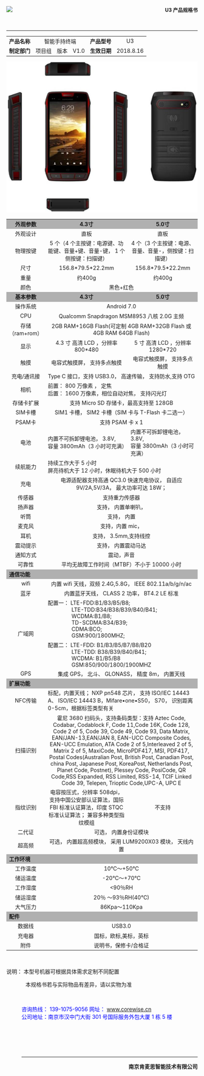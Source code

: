 <p align="right">
<img src="../img/肯麦思logo1.jpg" width="20%" align="left">
<font size="2"><b>U3 产品规格书</b></font>
</p>

<br>

- - - - 


<table>
    <tr>
        <td align="center"><b>产品名称</b></td>
        <td colspan = 3 align="center">智能手持终端</td>
        <td align="center"><b>产品型号</b></td>
        <td align="center">U3</td>
    </tr>
    <tr>
        <td align="center"><b>制定部门</b></td>
        <td align="center">项目组</td>
        <td align="center">版本</td>
        <td align="center">V1.0</td>
        <td align="center"><b>生效日期</b></td>
        <td align="center">2018.8.16</td>
    </tr>
</table>

![速登宝_肯麦思](img/速登宝.jpg)

<table>
    <tr bgcolor="#b0b0b0">
        <td align="center"><b>外观参数</b></td>
        <td align="center" ><b>4.3寸</b></td>
        <td align="center"><b>5.0寸</b></td>
    </tr>
    <tr>
        <td align="center">外观设计</td>
        <td align="center">直板</td>
        <td align="center">直板</td>
    </tr>
    <tr>
        <td align="center">物理按键</td>
        <td align="center">5 个（4 个主按键：电源键、功能键、音量+键、音量-键， 1 个侧按键：扫描键）</td>
        <td align="center">4 个（3 个主按键：电源、音量、音量-，侧按键：扫描键）</td>
    </tr>
    <tr>
        <td align="center">尺寸</td>
        <td align="center">156.8*79.5*22.2mm</td>
        <td align="center">156.8*79.5*22.2mm</td>
    </tr>
    <tr>
        <td align="center">重量</td>
        <td align="center">约400g</td>
        <td align="center">约400g</td>
    </tr>
    <tr>
        <td align="center">颜色</td>
        <td colspan = 2 align="center">黑色+红色</td>
    </tr>
    <tr bgcolor="#b0b0b0">
        <td align="center"><b>基本参数</b></td>
        <td align="center"><b>4.3寸</b></td>
        <td align="center"><b>5.0寸</b></td>
    </tr>
    <tr>
        <td align="center">操作系统</td>
        <td colspan = 2 align="center">Android 7.0</td>
    </tr>
    <tr>
        <td align="center">CPU</td>
        <td colspan = 2 align="center">Qualcomm Snapdragon MSM8953 八核 2.0G 主频</td>
    </tr>
    <tr>
        <td align="center">存储<br>（ram+rom）</td>
        <td colspan = 2 align="center">2GB RAM+16GB Flash(可定制 4GB RAM+32GB Flash 或 4GB RAM 64GB Flash)</td>
    </tr>
    <tr>
        <td align="center">显示</td>
        <td align="center">4.3 寸 高清 LCD ，分辨率 800*480</td>
        <td align="center">5 寸 高清 LCD ，分辨率 1280*720</td>
    </tr>
    <tr>
        <td align="center">触摸</td>
        <td align="center">电容式触摸屏， 支持多点触摸</td>
        <td align="center">电容式触摸屏， 支持多点触摸</td>
    </tr>
    <tr>
        <td align="center">充电/通讯接
    </td>
        <td colspan = 2 align="center">Type C 接口，支持 USB3.0， 高速传输， 支持防水,支持 OTG</td>
    </tr>
    <tr>
        <td align="center">相机</td>
        <td colspan = 2 align="left">前置： 800 万像素 ， 定焦<br>后置： 1600 万像素，相位自动对焦， 支持闪光灯</td>
    </tr>
    <tr>
        <td align="center">存储卡扩展</td>
        <td colspan = 2 align="center">支持 Micro SD 存储卡，最高支持至 128GB</td>
    </tr>
    <tr>
        <td align="center">SIM卡槽</td>
        <td colspan = 2 align="center">SIM1 卡槽， SIM2 卡槽（SIM 卡与 T-Flash 卡二选一）</td>
    </tr>
    <tr>
        <td align="center">PSAM卡</td>
        <td colspan = 2 align="center">支持 PSAM 卡 x 1</td>
    </tr>
    <tr>
        <td align="center">电池</td>
        <td align="left">内置不可拆卸锂电池， 3.8V,<br>容量 3800mAh（3 小时可充满）</td>
        <td align="left">内置不可拆卸锂电池， 3.8V,<br>容量 3800mAh（3 小时可充满）</td>
    </tr>
    <tr>
        <td align="center">续航能力</td>
        <td colspan = 2 align="left">持续工作大于 5 小时<br>屏亮待机大于 12 小时，休眠待机大于 500 小时</td>
    </tr>
    <tr>
        <td align="center">充电</td>
        <td colspan = 2 align="center">电源适配器支持高通 QC3.0 快速充电协议， 自适应 9V/2A,5V/3A， 最大功率可达 18W；</td>
    </tr>
    <tr>
        <td align="center">传感器</td>
        <td colspan = 2 align="center">支持重力传感器</td>
    </tr>
    <tr>
        <td align="center">扬声器</td>
        <td colspan = 2 align="center">支持， 内置单喇叭，</td>
    </tr>
    <tr>
        <td align="center">听筒</td>
        <td colspan = 2 align="center">支持， 内置</td>
    </tr>
    <tr>
        <td align="center">麦克风</td>
        <td colspan = 2 align="center">支持，内置 mic，</td>
    </tr>
    <tr>
        <td align="center">耳机</td>
        <td colspan = 2 align="center">支持， 3.5mm,支持线控</td>
    </tr>
    <tr>
        <td align="center">震动提示</td>
        <td colspan = 2 align="center">支持， 内置震动马达</td>
    </tr>
    <tr>
        <td align="center">通知方式</td>
        <td colspan = 2 align="center">震动，声音</td>
    </tr>
    <tr>
        <td align="center">可靠性</td>
        <td colspan = 2 align="center">平均无故障工作时间（MTBF）不小于 10000 小时</td>
    </tr>
    <tr bgcolor="#b0b0b0">
        <td colspan = 3 align="left"><b>通信功能</b></td>
    </tr>
    <tr>
        <td align="center">wifi</td>
        <td colspan = 2 align="center">内置 wifi 天线，双频 2.4G,5.8G， IEEE 802.11a/b/g/n/ac</td>
    </tr>
    <tr>
        <td align="center">蓝牙</td>
        <td colspan = 2 align="center">内置蓝牙天线， CLASS 2 功率， BT4.2 LE 标准</td>
    </tr>
    <tr>
        <td rowspan = 2 align="center">广域网</td>
        <td colspan = 2 align="left">配置一： LTE-FDD:B1/B3/B5/B8;<br><dd>&nbsp;&nbsp;&nbsp;&nbsp;&nbsp;&nbsp;LTE-TDD:B34/B38/B39/B40/B41;<br><dd>&nbsp;&nbsp;&nbsp;&nbsp;&nbsp;&nbsp;WCDMA:B1/B8;<br><dd>&nbsp;&nbsp;&nbsp;&nbsp;&nbsp;&nbsp;TD-SCDMA:B34/B39;<br><dd>&nbsp;&nbsp;&nbsp;&nbsp;&nbsp;&nbsp;CDMA:BCO;<br><dd>&nbsp;&nbsp;&nbsp;&nbsp;&nbsp;&nbsp;GSM:900/1800MHZ;</td>
    </tr>
    <tr>
        <td colspan = 2 align="left">配置二： LTE-FDD: B1/B3/B5/B7/B8/B20<br><dd>&nbsp;&nbsp;&nbsp;&nbsp;&nbsp;&nbsp;LTE-TDD: B38/B39/B40/B41;<br><dd>&nbsp;&nbsp;&nbsp;&nbsp;&nbsp;&nbsp;WCDMA: B1/B5/B8<br><dd>&nbsp;&nbsp;&nbsp;&nbsp;&nbsp;&nbsp;GSM:850/900/1800/1900MHZ</td>
    </tr>
    <tr>
        <td align="center">GPS</td>
        <td colspan = 2 align="center">集成 GPS， 北斗、 GLONASS， 精度 8m， 内置天线</td>
    </tr>
    <tr bgcolor="#b0b0b0">
        <td colspan = 3 align="left"><b>扩展功能</b></td>
    </tr>
    <tr>
        <td align="center">NFC传输</td>
        <td colspan = 2 align="left">标配，内置天线； NXP pn548 芯片， 支持 ISO/IEC 14443 A、 ISO/IEC 14443 B，Mifare•one•S50， S70， 识别距离0-5cm，根据标签类型有关</td>
    </tr>
    <tr>
        <td align="center">扫描识别</td>
        <td colspan = 2 align="center">霍尼 3680 扫码头，支持条码类型：支持 Aztec Code, Codabar, Codablock F, Code 11,Code 16K, Code 128, Code 2 of 5, Code 39, Code 49, Code 93, Data Matrix, EAN/JAN-13,EAN/JAN 8, EAN-UCC Composite Codes, EAN-UCC Emulation, ATA Code 2 of 5,Interleaved 2 of 5, Matrix 2 of 5, MaxiCode, MicroPDF417, MSI, PDF417, Postal Codes(Australian Post, British Post, Canadian Post, china Post, Japanese Post, KoreaPost, Netherlands Post, Planet Code, Postnet), Plessey Code, PosiCode, QR Code,RSS Expanded, RSS Limited, RSS-14, TCIF Linked Code 39, Telepen, Trioptic Code,UPC-A, UPC E</td>
    </tr>
    <tr>
        <td align="center">指纹识别</td>
        <td align="center">电容按压式，分辨率 508dpi，支持中国公安部认证算法，国际 FBI 标准认证算法，印度 STQC 标准认证算法； 兼容多种类型指纹模组</td>
        <td align="center">不支持</td>
    </tr>
    <tr>
        <td align="center">二代证</td>
        <td colspan = 2 align="center">可选， 内置身份证模块</td>
    </tr>
    <tr>
        <td align="center">超高频</td>
        <td colspan = 2 align="center">可选， 内置超高频模块， 采用 LUM9200X03 模块， 天线内置</td>
    </tr>
    <tr bgcolor="#b0b0b0">
        <td colspan = 3 align="left"><b>工作环境</b></td>
    </tr>
    <tr>
        <td align="center">工作温度</td>
        <td colspan = 2 align="center">10℃～+50℃</td>
    </tr>
    <tr>
        <td align="center">储运温度</td>
        <td colspan = 2 align="center">-20℃～+70℃</td>
    </tr>
    <tr>
        <td align="center">工作湿度</td>
        <td colspan = 2 align="center">&lt;90％RH</td>
    </tr>
    <tr>
        <td align="center">储运湿度</td>
        <td colspan = 2 align="center">20％ ～93％RH(40℃)</td>
    </tr>
    <tr>
        <td align="center">大气压力</td>
        <td colspan = 2 align="center">86Kpa～110Kpa</td>
    </tr>
    <tr bgcolor="#b0b0b0">
        <td colspan = 3 align="left"><b>配件</b></td>
    </tr>
    <tr>
        <td align="center">数据线</td>
        <td colspan = 2 align="center">USB3.0</td>
    </tr>
    <tr>
        <td align="center">充电器</td>
        <td colspan = 2 align="center">国标，欧标,美标，英标</td>
    </tr>
    <tr>
        <td align="center">附件</td>
        <td colspan = 2 align="center">说明书，保修卡/合格证</td>
    </tr>
</table>
<br>
<p align = "left">
    <font  face ="黑体"  >说明： 本型号机器可根据具体需求定制不同配置<br><dd>&nbsp;&nbsp;&nbsp;本规格书若与实际物品有差异，请以实物为准</font>
</p>
<br>

<p align="left">
    <font color="blue">咨询热线： 139-1075-9056 网址：</font>
    <a href="http://www.corewise.cn/" target="_blank" title="http://www.corewise.cn/">www.corewise.cn</a>
    <br>
    <font color="blue">公司地址：南京市汉中门大街 301 号国际服务外包大厦 1 栋 5 楼</font>
</p>
<br><br><br><br>

- - - - 
<p align="right"><b>南京肯麦思智能技术有限公司</b></p>
<div STYLE="page-break-after: always;"></div>